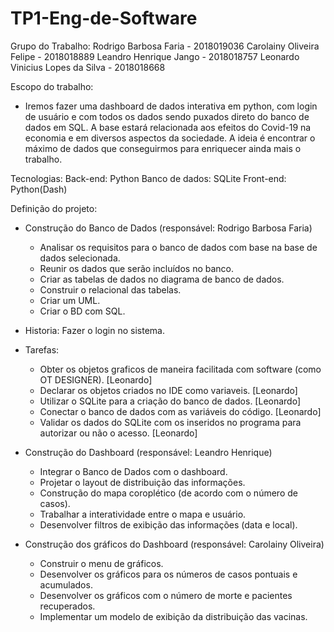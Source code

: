 # TP1-Eng-de-Software

Grupo do Trabalho:
Rodrigo Barbosa Faria - 2018019036
Carolainy Oliveira Felipe - 2018018889
Leandro Henrique Jango - 2018018757
Leonardo Vinicius Lopes da Silva - 2018018668

Escopo do trabalho:
- Iremos fazer uma dashboard de dados interativa em python, com login de usuário e com todos os dados sendo puxados direto do banco de dados em SQL. A base estará relacionada aos efeitos do Covid-19 na economia e em diversos aspectos da sociedade. A ideia é encontrar o máximo de dados que conseguirmos para enriquecer ainda mais o trabalho.

Tecnologias:
Back-end: Python
Banco de dados: SQLite
Front-end: Python(Dash)

Definição do projeto:

- Construção do Banco de Dados (responsável: Rodrigo  Barbosa Faria)
  - Analisar os requisitos para o banco de dados com base na base de dados selecionada.
  - Reunir os dados que serão incluídos no banco.
  - Criar as tabelas de dados no diagrama de banco de dados.
  - Construir o relacional das tabelas.
  - Criar um UML.
  - Criar o BD com SQL.

- Historia: Fazer o login no sistema.

- Tarefas:

  - Obter os objetos graficos de maneira facilitada com software (como OT DESIGNER). [Leonardo]
  - Declarar os objetos criados no IDE como variaveis. [Leonardo]
  - Utilizar o SQLite para a criação do banco de dados. [Leonardo]
  - Conectar o banco de dados com as variáveis do código. [Leonardo]
  - Validar os dados do SQLite com os inseridos no programa para autorizar ou não o acesso. [Leonardo]

- Construção do Dashboard (responsável: Leandro Henrique)
  - Integrar o Banco de Dados com o dashboard.
  - Projetar o layout de distribuição das informações.
  - Construção do mapa coroplético (de acordo com o número de casos).
  - Trabalhar a interatividade entre o mapa e usuário.
  - Desenvolver filtros de exibição das informações (data e local).

- Construção dos gráficos do Dashboard (responsável: Carolainy Oliveira)
  - Construir o menu de gráficos.
  - Desenvolver os gráficos para os números de casos pontuais e acumulados.
  - Desenvolver os gráficos com o número de morte e pacientes recuperados.
  - Implementar um modelo de exibição da distribuição das vacinas.
